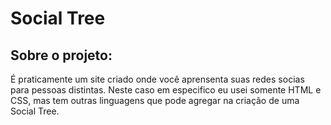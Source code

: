 <h1>Social Tree</h1>

<h2>Sobre o projeto:</h2>

É praticamente um site criado onde você aprensenta suas redes socias para pessoas distintas.
Neste caso em especifico eu usei somente HTML e CSS, mas tem outras linguagens que pode agregar na criação de uma Social Tree.
